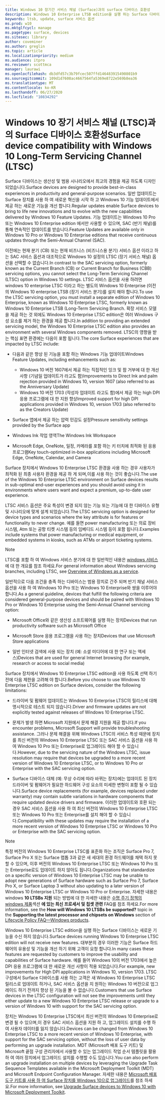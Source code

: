 ```yaml
---
title: Windows 10 장기간 서비스 채널 (Surface)과의 surface 디바이스 호환성
description: Windows 10 Enterprise LTSB edition을 실행 하는 Surface 디바이스의 호환성 및 제한 사항에 대해 알아봅니다.
keywords: ltsb, update, surface 서비스 옵션
ms.prod: w10
ms.mktglfcycl: manage
ms.pagetype: surface, devices
ms.sitesec: library
author: coveminer
ms.author: greglin
ms.topic: article
ms.localizationpriority: medium
ms.audience: itpro
ms.reviewer: scottmca
manager: laurawi
ms.openlocfilehash: db3dfd57c3b79fcec507ffd146483915490801b9
ms.sourcegitcommit: 109d1d7608ac4667564fa5369e8722e569b8ea36
ms.translationtype: MT
ms.contentlocale: ko-KR
ms.lasthandoff: 06/27/2020
ms.locfileid: "10834292"
---
```

# <span data-ttu-id="698e1-104">Windows 10 장기 서비스 채널 (LTSC)과의 Surface 디바이스 호환성</span><span class="sxs-lookup"><span data-stu-id="698e1-104">Surface device compatibility with Windows 10 Long-Term Servicing Channel (LTSC)</span></span>

<span data-ttu-id="698e1-105">Surface 디바이스는 생산성 및 범용 시나리오에서 최고의 경험을 제공 하도록 디자인 되었습니다.</span><span class="sxs-lookup"><span data-stu-id="698e1-105">Surface devices are designed to provide best-in-class experiences in productivity and general-purpose scenarios.</span></span> <span data-ttu-id="698e1-106">일반 업데이트는 Surface 장치를 사용 하 여 새로운 혁신을 시작 하 고 Windows 10 기능 업데이트에서 제공 하는 새로운 기능을 개선 합니다.</span><span class="sxs-lookup"><span data-stu-id="698e1-106">Regular updates enable Surface devices to bring to life new innovations and to evolve with the new capabilities delivered by Windows 10 Feature Updates.</span></span> <span data-ttu-id="698e1-107">기능 업데이트는 Windows 10 Pro 또는 Windows 10 Enterprise edition 에서만 사용할 수 있으며, SAC (반기 채널)를 통해 연속적인 업데이트를 받습니다.</span><span class="sxs-lookup"><span data-stu-id="698e1-107">Feature Updates are available only in Windows 10 Pro or Windows 10 Enterprise editions that receive continuous updates through the Semi-Annual Channel (SAC).</span></span>

<span data-ttu-id="698e1-108">이전에는 현재 분기 (CB) 또는 현재 비즈니스 (비즈니스용 분기) 서비스 옵션 이라고 하는 SAC 서비스 옵션과 대조적으로 Windows 10 설정의 LTSC (장기 서비스 채널) 옵션을 선택할 수 없습니다.</span><span class="sxs-lookup"><span data-stu-id="698e1-108">In contrast to the SAC servicing option, formerly known as the Current Branch (CB) or Current Branch for Business (CBB) servicing options, you cannot select the Long-Term Servicing Channel (LTSC) option in Windows 10 settings.</span></span> <span data-ttu-id="698e1-109">LTSC 서비스 옵션을 사용 하려면 windows 10 enterprise LTSC 이라고 하는 별도의 Windows 10 Enterprise (이전의 Windows 10 enterprise LTSB (장기 서비스 분기)를 설치 해야 합니다.</span><span class="sxs-lookup"><span data-stu-id="698e1-109">To use the LTSC servicing option, you must install a separate edition of Windows 10 Enterprise, known as Windows 10 Enterprise LTSC, formerly known as Windows 10 Enterprise LTSB (Long-Term Servicing Branch.</span></span> <span data-ttu-id="698e1-110">확장 서비스 모델을 제공 하는 것 외에도 Windows 10 Enterprise LTSC edition은 여러 Windows 구성 요소를 제거 하는 환경을 제공 합니다.</span><span class="sxs-lookup"><span data-stu-id="698e1-110">In addition to providing an extended servicing model, the Windows 10 Enterprise LTSC edition also provides an environment with several Windows components removed.</span></span> <span data-ttu-id="698e1-111">LTSC의 영향을 받는 핵심 표면 환경에는 다음이 포함 됩니다.</span><span class="sxs-lookup"><span data-stu-id="698e1-111">The core Surface experiences that are impacted by LTSC include:</span></span>

* <span data-ttu-id="698e1-112">다음과 같은 향상 된 기능을 포함 하는 Windows 기능 업데이트</span><span class="sxs-lookup"><span data-stu-id="698e1-112">Windows Feature Updates, including enhancements such as:</span></span>

  *  <span data-ttu-id="698e1-113">Windows 10 버전 1607에서 제공 하는 직접적인 잉크 및 팜 거부에 대 한 개선 사항 (기념일 업데이트가 라고도 함)</span><span class="sxs-lookup"><span data-stu-id="698e1-113">Improvements to Direct Ink and palm rejection provided in Windows 10, version 1607 (also referred to as the Anniversary Update)</span></span>
  *  <span data-ttu-id="698e1-114">Windows 10 버전 1703 (작성자 업데이트 라고도 함)에서 제공 하는 high DPI 응용 프로그램에 대 한 지원 향상</span><span class="sxs-lookup"><span data-stu-id="698e1-114">Improved support for high DPI applications provided in Windows 10, version 1703 (also referred to as the Creators Update)</span></span>

* <span data-ttu-id="698e1-115">Surface 앱에서 제공 하는 압력 민감도 설정</span><span class="sxs-lookup"><span data-stu-id="698e1-115">Pressure sensitivity settings provided by the Surface app</span></span>

* <span data-ttu-id="698e1-116">Windows Ink 작업 영역</span><span class="sxs-lookup"><span data-stu-id="698e1-116">The Windows Ink Workspace</span></span>

* <span data-ttu-id="698e1-117">Microsoft Edge, OneNote, 일정, 카메라를 포함 하는 키 터치에 최적화 된 응용 프로그램</span><span class="sxs-lookup"><span data-stu-id="698e1-117">Key touch-optimized in-box applications including Microsoft Edge, OneNote, Calendar, and Camera</span></span>

<span data-ttu-id="698e1-118">Surface 장치에서 Windows 10 Enterprise LTSC 환경을 사용 하는 경우 사용자가 최적화 된 최종 사용자 환경을 제공 하 게 되며,이를 사용 하는 것이 좋습니다.</span><span class="sxs-lookup"><span data-stu-id="698e1-118">The use of the Windows 10 Enterprise LTSC environment on Surface devices results in sub-optimal end-user experiences and you should avoid using it in environments where users want and expect a premium, up-to-date user experience.</span></span>

<span data-ttu-id="698e1-119">LTSC 서비스 옵션은 주요 특성이 변경 되지 않는 기능 또는 기능에 대 한 디바이스 유형 및 시나리오에 맞게 설계 되었습니다.</span><span class="sxs-lookup"><span data-stu-id="698e1-119">The LTSC servicing option is designed for device types and scenarios where the key attribute is for features or functionality to never change.</span></span> <span data-ttu-id="698e1-120">예를 들면 power manufacturing 또는 의료 장비 시스템, Atm 또는 공항 티켓 시스템 등의 임베디드 시스템 등이 포함 됩니다.</span><span class="sxs-lookup"><span data-stu-id="698e1-120">Examples include systems that power manufacturing or medical equipment, or embedded systems in kiosks, such as ATMs or airport ticketing systems.</span></span>

>[!NOTE]
><span data-ttu-id="698e1-121">LTSC를 포함 하 여 Windows 서비스 분기에 대 한 일반적인 내용은 [windows 서비스](https://technet.microsoft.com/itpro/windows/update/waas-overview#long-term-servicing-branch)에 대 한 개요를 참조 하세요.</span><span class="sxs-lookup"><span data-stu-id="698e1-121">For general information about Windows servicing branches, including LTSC, see [Overview of Windows as a service](https://technet.microsoft.com/itpro/windows/update/waas-overview#long-term-servicing-branch).</span></span>

<span data-ttu-id="698e1-122">일반적으로 다음 조건을 충족 하는 디바이스는 범용 장치로 간주 되며 반기 채널 서비스 옵션을 사용 하 여 Windows 10 Pro 또는 Windows 10 Enterprise와 쌍을 이루어야 합니다.</span><span class="sxs-lookup"><span data-stu-id="698e1-122">As a general guideline, devices that fulfill the following criteria are considered general-purpose devices and should be paired with Windows 10 Pro or Windows 10 Enterprise using the Semi-Annual Channel servicing option:</span></span>

* <span data-ttu-id="698e1-123">Microsoft Office와 같은 생산성 소프트웨어를 실행 하는 장치</span><span class="sxs-lookup"><span data-stu-id="698e1-123">Devices that run productivity software such as Microsoft Office</span></span>

* <span data-ttu-id="698e1-124">Microsoft Store 응용 프로그램을 사용 하는 장치</span><span class="sxs-lookup"><span data-stu-id="698e1-124">Devices that use Microsoft Store applications</span></span>

* <span data-ttu-id="698e1-125">일반 인터넷 검색에 사용 되는 장치 (예: 소셜 미디어에 대 한 연구 또는 액세스)</span><span class="sxs-lookup"><span data-stu-id="698e1-125">Devices that are used for general Internet browsing (for example, research or access to social media)</span></span>

<span data-ttu-id="698e1-126">Surface 장치에서 Windows 10 Enterprise LTSC edition을 사용 하도록 선택 하기 전에 다음 제한을 고려해 야 합니다.</span><span class="sxs-lookup"><span data-stu-id="698e1-126">Before you choose to use Windows 10 Enterprise LTSC edition on Surface devices, consider the following limitations:</span></span>

* <span data-ttu-id="698e1-127">드라이버 및 펌웨어 업데이트는 Windows 10 Enterprise LTSC의 릴리스에 대해 명시적으로 테스트 되지 않습니다.</span><span class="sxs-lookup"><span data-stu-id="698e1-127">Driver and firmware updates are not explicitly tested against releases of Windows 10 Enterprise LTSC.</span></span>

* <span data-ttu-id="698e1-128">문제가 발생 하면 Microsoft 지원에서 문제 해결 지원을 제공 합니다.</span><span class="sxs-lookup"><span data-stu-id="698e1-128">If you encounter problems, Microsoft Support will provide troubleshooting assistance.</span></span> <span data-ttu-id="698e1-129">그러나 문제 해결을 위해 Windows LTSC의 서비스 특성 때문에 장치를 최신 버전의 Windows 10 Enterprise LTSC 또는 SAC 서비스 옵션을 사용 하 여 Windows 10 Pro 또는 Enterprise로 업그레이드 해야 할 수 있습니다.</span><span class="sxs-lookup"><span data-stu-id="698e1-129">However, due to the servicing nature of the Windows LTSC, issue resolution may require that devices be upgraded to a more recent version of Windows 10 Enterprise LTSC, or to Windows 10 Pro or Enterprise with the SAC servicing option.</span></span>

* <span data-ttu-id="698e1-130">Surface 디바이스 대체 (예: 무상 수리에 따라 바뀌는 장치)에는 업데이트 된 장치 드라이버 및 펌웨어가 필요한 하드웨어 구성 요소의 미세한 변형이 포함 될 수 있습니다.</span><span class="sxs-lookup"><span data-stu-id="698e1-130">Surface device replacements (for example, devices replaced under warranty) may contain subtle variations in hardware components that require updated device drivers and firmware.</span></span> <span data-ttu-id="698e1-131">이러한 업데이트와 호환 되는 경우 SAC 서비스 옵션을 사용 하 여 최신 버전의 Windows 10 Enterprise LTSC 또는 Windows 10 Pro 또는 Enterprise를 설치 해야 할 수 있습니다.</span><span class="sxs-lookup"><span data-stu-id="698e1-131">Compatibility with these updates may require the installation of a more recent version of Windows 10 Enterprise LTSC or Windows 10 Pro or Enterprise with the SAC servicing option.</span></span>

>[!NOTE]
><span data-ttu-id="698e1-132">특정 버전의 Windows 10 Enterprise LTSC를 표준화 하는 조직은 Surface Pro 7, Surface Pro X 또는 Surface 랩톱 3과 같은 새 세대의 환경 하드웨어를 채택 하지 못할 수 있으며, 이후 버전의 Windows 10 Enterprise LTSC 또는 Windows 10 Pro 또는 Enterprise로도 업데이트 하지 않아도 됩니다.</span><span class="sxs-lookup"><span data-stu-id="698e1-132">Organizations that standardize on a specific version of Windows 10 Enterprise LTSC may be unable to adopt new generations of Surface hardware such as Surface Pro 7, Surface Pro X, or Surface Laptop 3 without also updating to a later version of Windows 10 Enterprise LTSC or Windows 10 Pro or Enterprise.</span></span> <span data-ttu-id="698e1-133">자세한 내용은 windows **10 LTSBs 지원** 되는 방법에 대 한 자세한 내용은 [수명 주기 정책의 windows 제품](https://support.microsoft.com/help/18581/lifecycle-policy-faq-windows-products#b4)섹션 **에 있는 최신 프로세서 및 칩셋 관련** FAQ를 참조 하세요.</span><span class="sxs-lookup"><span data-stu-id="698e1-133">For more information, see the **How will Windows 10 LTSBs be supported?** topic in the **Supporting the latest processor and chipsets on Windows** section of [Lifecycle Policy FAQ—Windows products](https://support.microsoft.com/help/18581/lifecycle-policy-faq-windows-products#b4).</span></span>

<span data-ttu-id="698e1-134">Windows 10 Enterprise LTSC edition을 실행 하는 Surface 디바이스는 새로운 기능을 수신 하지 않습니다.</span><span class="sxs-lookup"><span data-stu-id="698e1-134">Surface devices running Windows 10 Enterprise LTSC edition will not receive new features.</span></span> <span data-ttu-id="698e1-135">대부분의 경우 이러한 기능은 Surface 하드웨어의 유용성 및 기능을 개선 하기 위해 고객이 요청 합니다.</span><span class="sxs-lookup"><span data-stu-id="698e1-135">In many cases these features are requested by customers to improve the usability and capabilities of Surface hardware.</span></span> <span data-ttu-id="698e1-136">예를 들어 Windows 10의 버전 1703에서 높은 DPI 응용 프로그램에 대 한 새로운 개선 사항이 적용 되었습니다.</span><span class="sxs-lookup"><span data-stu-id="698e1-136">For example, new improvements for High DPI applications in Windows 10, version 1703.</span></span> <span data-ttu-id="698e1-137">LTSC 구성에서 Surface 디바이스를 사용 하는 고객은 새 Windows 10 Enterprise LTSC 릴리스로 업데이트 하거나, SAC 서비스 옵션을 지 원하는 Windows 10 버전으로 업그레이드 하기 전까지 향상 된 기능을 볼 수 없습니다.</span><span class="sxs-lookup"><span data-stu-id="698e1-137">Customers that use Surface devices in the LTSC configuration will not see the improvements until they either update to a new Windows 10 Enterprise LTSC release or upgrade to a version of Windows 10 with support for the SAC servicing option.</span></span>

<span data-ttu-id="698e1-138">장치는 Windows 10 Enterprise LTSC에서 최신 버전의 Windows 10 Enterprise로 변경 될 수 있으며,이 경우 SAC 서비스 옵션을 지원 하 고, 업그레이드 설치를 수행 하 여 사용자 데이터를 잃지 않습니다.</span><span class="sxs-lookup"><span data-stu-id="698e1-138">Devices can be changed from Windows 10 Enterprise LTSC to a more recent version of Windows 10 Enterprise, with support for the SAC servicing option, without the loss of user data by performing an upgrade installation.</span></span> <span data-ttu-id="698e1-139">MDT (Microsoft 배포 도구 키트) 및 Microsoft 끝점 구성 관리자에서 사용할 수 있는 업그레이드 작업 순서 템플릿을 활용 하 여 여러 장치에서 업그레이드 설치를 수행할 수도 있습니다.</span><span class="sxs-lookup"><span data-stu-id="698e1-139">You can also perform an upgrade installation on multiple devices by leveraging the Upgrade Task Sequence Templates available in the Microsoft Deployment Toolkit (MDT) and Microsoft Endpoint Configuration Manager.</span></span> <span data-ttu-id="698e1-140">자세한 내용은 [Microsoft 배포 도구 키트를 사용 하 여 Surface 장치를 Windows 10으로 업그레이드](https://technet.microsoft.com/itpro/surface/upgrade-surface-devices-to-windows-10-with-mdt)를 참조 하세요.</span><span class="sxs-lookup"><span data-stu-id="698e1-140">For more information, see [Upgrade Surface devices to Windows 10 with Microsoft Deployment Toolkit](https://technet.microsoft.com/itpro/surface/upgrade-surface-devices-to-windows-10-with-mdt).</span></span>
